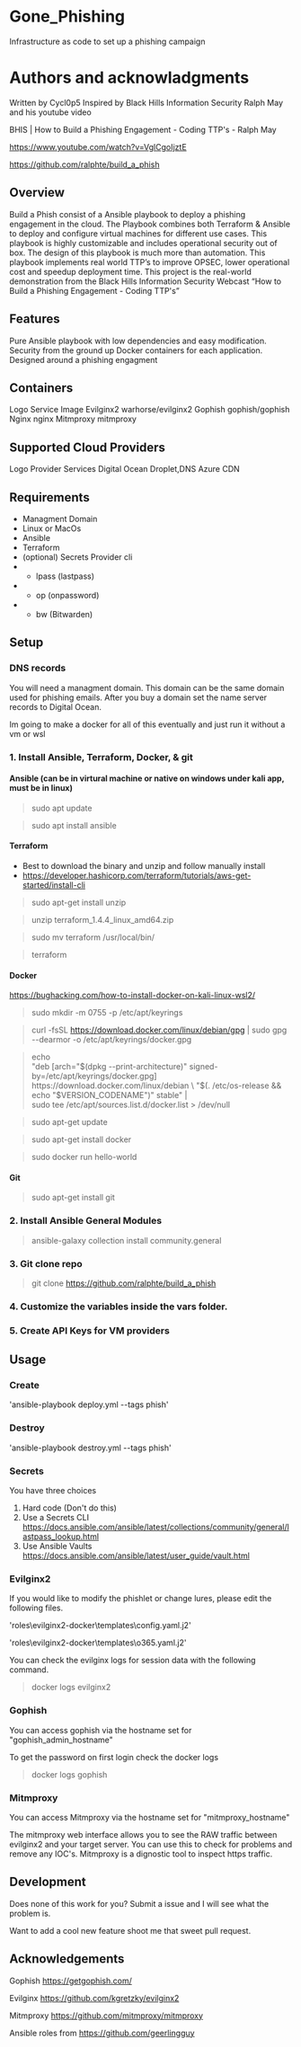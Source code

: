 # Gone_Phishing
Infrastructure as code to set up a phishing campaign

# Authors and acknowladgments
Written by Cycl0p5
Inspired by Black Hills Information Security Ralph May and his youtube video

BHIS | How to Build a Phishing Engagement - Coding TTP's - Ralph May

https://www.youtube.com/watch?v=VglCgoIjztE

https://github.com/ralphte/build_a_phish

## Overview
Build a Phish consist of a Ansible playbook to deploy a phishing engagement in the cloud. The Playbook combines both Terraform & Ansible to deploy and configure virtual machines for different use cases. This playbook is highly customizable and includes operational security out of box. The design of this playbook is much more than automation. This playbook implements real world TTP’s to improve OPSEC, lower operational cost and speedup deployment time. This project is the real-world demonstration from the Black Hills Information Security Webcast “How to Build a Phishing Engagement - Coding TTP's”

## Features
Pure Ansible playbook with low dependencies and easy modification.
Security from the ground up
Docker containers for each application.
Designed around a phishing engagment

## Containers

Logo	Service	Image
	Evilginx2	warhorse/evilginx2
	Gophish	gophish/gophish
	Nginx	nginx
	Mitmproxy	mitmproxy

## Supported Cloud Providers

Logo	Provider	Services
	Digital Ocean	Droplet,DNS
	Azure	CDN

## Requirements

  - Managment Domain
  - Linux or MacOs
  - Ansible
  - Terraform
  - (optional) Secrets Provider cli
  -   - lpass (lastpass)
  -   - op (onpassword)
  -   - bw (Bitwarden)

## Setup

### DNS records
You will need a managment domain. This domain can be the same domain used for phishing emails. After you buy a domain set the name server records to Digital Ocean.

Im going to make a docker for all of this eventually and just run it without a vm or wsl

### 1. Install Ansible, Terraform, Docker, & git
#### Ansible (can be in virtural machine or native on windows under kali app, must be in linux)
  
  >sudo apt update
  
  >sudo apt install ansible
  
#### Terraform
- Best to download the binary and unzip and follow manually install
- https://developer.hashicorp.com/terraform/tutorials/aws-get-started/install-cli
 
>sudo apt-get install unzip

>unzip terraform_1.4.4_linux_amd64.zip

>sudo mv terraform /usr/local/bin/

>terraform 
 
 #### Docker
  https://bughacking.com/how-to-install-docker-on-kali-linux-wsl2/

  >sudo mkdir -m 0755 -p /etc/apt/keyrings
  
  >curl -fsSL https://download.docker.com/linux/debian/gpg | sudo gpg --dearmor -o /etc/apt/keyrings/docker.gpg

  >echo \
  >"deb [arch="$(dpkg --print-architecture)" signed-by=/etc/apt/keyrings/docker.gpg] https://download.docker.com/linux/debian \
  >"$(. /etc/os-release && echo "$VERSION_CODENAME")" stable" | \
  >sudo tee /etc/apt/sources.list.d/docker.list > /dev/null
  
  >sudo apt-get update
  
  >sudo apt-get install docker
  
  >sudo docker run hello-world
  
  #### Git
  
  >sudo apt-get install git
  
  ### 2. Install Ansible General Modules
  
  >ansible-galaxy collection install community.general
  
  ### 3. Git clone repo
  
  >git clone https://github.com/ralphte/build_a_phish
  
  ### 4. Customize the variables inside the vars folder.
  
  ### 5. Create API Keys for VM providers
  
## Usage

### Create

'ansible-playbook deploy.yml --tags phish'

### Destroy

'ansible-playbook destroy.yml --tags phish'

### Secrets

You have three choices

1. Hard code (Don't do this)
2. Use a Secrets CLI https://docs.ansible.com/ansible/latest/collections/community/general/lastpass_lookup.html
3. Use Ansible Vaults https://docs.ansible.com/ansible/latest/user_guide/vault.html

### Evilginx2
If you would like to modify the phishlet or change lures, please edit the following files.

'roles\evilginx2-docker\templates\config.yaml.j2'

'roles\evilginx2-docker\templates\o365.yaml.j2'

You can check the evilginx logs for session data with the following command.

>docker logs evilginx2

### Gophish

You can access gophish via the hostname set for "gophish_admin_hostname"

To get the password on first login check the docker logs

>docker logs gophish

### Mitmproxy

You can access Mitmproxy via the hostname set for "mitmproxy_hostname"

The mitmproxy web interface allows you to see the RAW traffic between evilginx2 and your target server. You can use this to check for problems and remove any IOC's. Mitmproxy is a dignostic tool to inspect https traffic.

## Development

Does none of this work for you? Submit a issue and I will see what the problem is.

Want to add a cool new feature shoot me that sweet pull request.

## Acknowledgements

Gophish https://getgophish.com/

Evilginx https://github.com/kgretzky/evilginx2

Mitmproxy https://github.com/mitmproxy/mitmproxy

Ansible roles from https://github.com/geerlingguy
  
